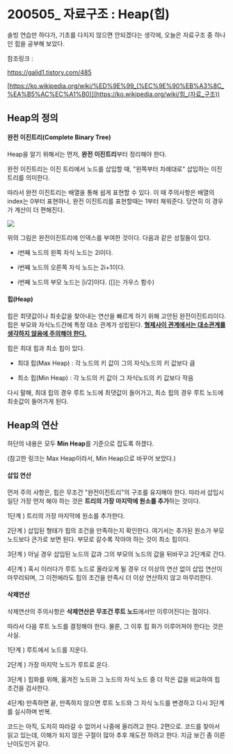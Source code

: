 # 200505_ 자료구조 : Heap(힙)

솔빙 연습만 하다가, 기초를 다지지 않으면 안되겠다는 생각에, 오늘은 자료구조 중 하나인 힙을 공부해 보았다.

참조링크 : 

https://galid1.tistory.com/485

[https://ko.wikipedia.org/wiki/%ED%9E%99_(%EC%9E%90%EB%A3%8C_%EA%B5%AC%EC%A1%B0)](https://ko.wikipedia.org/wiki/힙_(자료_구조))

## Heap의 정의

#### 완전 이진트리(Complete Binary Tree)

Heap을 알기 위해서는 먼저, **완전 이진트리**부터 정리해야 한다.

완전 이진트리는 이진 트리에서 노드를 삽입할 때, "왼쪽부터 차례대로" 삽입하는 이진트리를 의미한다.

따라서 완전 이진트리는 배열을 통해 쉽게 표현할 수 있다. 이 때 주의사항은 배열의 index는 0부터 표현하나, 완전 이진트리를 표현할때는 1부터 채워준다. 당연히 이 경우가 계산이 더 편해진다.

![](C:\Users\HP\Desktop\TIL_Codes\cbt_ex.png)



위의 그림은 완전이진트리에 인덱스를 부여한 것이다. 다음과 같은 성질들이 있다.

- i번째 노드의 왼쪽 자식 노드는 2i이다.

- i번째 노드의 오른쪽 자식 노드는 2i+1이다.

- i번째 노드의 부모 노드는 [i/2]이다. ([]는 가우스 함수)

  

#### 힙(Heap)

힙은 최댓값이나 최솟값을 찾아내는 연산을 빠르게 하기 위해 고안된 완전이진트리이다. 힙은 부모와 자식노드간에 특정 대소 관계가 성립된다. <u>**형제사이 관계에서는 대소관계를 생각하지 않음에 주의해야 한다.**</u>

힙은 최대 힙과 최소 힙이 있다.

- 최대 힙(Max Heap) : 각 노드의 키 값이 그의 자식노드의 키 값보다 큼

- 최소 힙(Min Heap) : 각 노드의 키 값이 그 자식노드의 키 값보다 작음

  

다시 말해, 최대 힙의 경우 루트 노드에 최댓값이 들어가고, 최소 힙의 경우 루트 노드에 최솟값이 들어가게 된다.



## Heap의 연산

하단의 내용은 모두 **Min Heap**를 기준으로 잡도록 하겠다.

(참고한 링크는 Max Heap이라서, Min Heap으로 바꾸어 보았다.)



#### 삽입 연산

먼저 주의 사항은, 힙은 무조건 "완전이진트리"의 구조를 유지해야 한다. 따라서 삽입시 일단 가장 먼저 해야 하는 것은 **트리의 가장 마지막에 원소를 추가**하는 것이다.

1단계 ) 트리의 가장 마지막에 원소를 추가한다.

2단계 ) 삽입된 형태가 힙의 조건을 만족하는지 확인한다. 여기서는 추가된 원소가 부모노드보다 큰가로 보면 된다. 부모로 갈수록 작아야 하는 것이 최소 힙이다.

3단계 ) 아닐 경우 삽입된 노드의 값과 그의 부모의 노드의 값을 뒤바꾸고 2단계로 간다.

4단계 ) 혹시 이러다가 루트 노드로 올라오게 될 경우 더 이상의 연산 없이 삽입 연산이 마무리되며, 그 이전에라도 힙의 조건을 만족시 더 이상 연산하지 않고 마무리한다.



#### 삭제연산

삭제연산의 주의사항은 **삭제연산은 무조건 루트 노드**에서만 이루어진다는 점이다.

따라서 다음 루트 노드를 결정해야 한다. 물론, 그 이후 힙 화가 이루어져야 한다는 것은 사실.

1단계 ) 루트에서 노드를 지운다.

2단계 ) 가장 마지막 노드가 루트로 온다.

3단계 ) 힙화를 위해, 옮겨진 노드와 그 노드의 자식 노드 중 더 작은 값을 비교하여 힙 조건을 검사한다.

4단계) 만족하면 끝, 만족하지 않으면 루트 노드와 그 자식 노드를 변경하고 다시 3단계를 실시하며 반복.


코드는 아직, 도저히 따라갈 수 없어서 나중에 올리려고 한다. 2편으로.
코드를 찾아서 읽고 있는데, 이해가 되지 않은 구절이 많아 추후 재도전 하려고 한다.
지금 보긴 좀 이른 난이도인거 같다.
